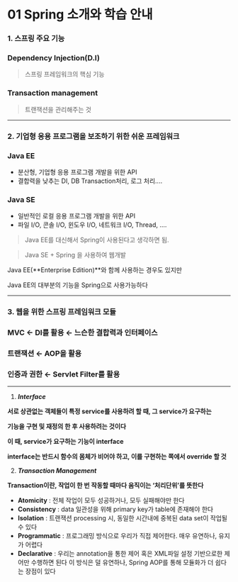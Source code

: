 # 01 Spring 소개와 학습 안내

### 1. 스프링 주요 기능

### Dependency Injection(D.I)

> 스프링 프레임워크의 핵심 기능
> 

### Transaction management

> 트랜잭션을 관리해주는 것
> 

---

### 2. 기업형 응용 프로그램을 보조하기 위한 쉬운 프레임워크

### Java EE

- 분산형, 기업형 응용 프로그램 개발을 위한 API
- 결합력을 낮추는 DI, DB Transaction처리, 로그 처리....

### Java SE

- 일반적인 로컬 응용 프로그램 개발을 위한 API
- 파일 I/O, 콘솔 I/O, 윈도우 I/O, 네트워크 I/O, Thread, ....

> Java EE를 대신해서 Spring이 사용된다고 생각하면 됨.
> 

> Java SE + Spring 을 사용하여 웹개발
> 

Java EE(**Enterprise Edition)**와 함께 사용하는 경우도 있지만

Java EE의 대부분의 기능을 Spring으로 사용가능하다

---

### 3. 웹을 위한 스프링 프레임워크 모듈

### MVC ← DI를 활용 ← 느슨한 결합력과 인터페이스

### 트랜잭션 ← AOP을 활용

### 인증과 권한 ← Servlet Filter를 활용

---

1. ***Interface***

**서로 상관없는 객체들이 특정 service를 사용하려 할 때, 그 service가 요구하는**

**기능을 구현 및 재정의 한 후 사용하려는 것이다**

**이 때, service가 요구하는 기능이 interface**

**interface는 반드시 함수의 몸체가 비어야 하고, 이를 구현하는 쪽에서 override 할 것**

2. ***Transaction Management***

**Transaction이란, 작업이 한 번 작동할 때마다 움직이는 ‘처리단위’를 뜻한다**

- **Atomicity** : 전체 작업이 모두 성공하거나, 모두 실패해야만 한다
- **Consistency** : data 일관성을 위해 primary key가 table에 존재해야 한다
- **Isolation** : 트랜잭션 processing 시, 동일한 시간내에 중복된 data set이 작업될 수 있다
- **Programmatic** : 프로그래밍 방식으로 우리가 직접 제어한다. 매우 유연하나, 유지가 어렵다
- **Declarative** : 우리는 annotation을 통한 제어 혹은 XML파일 설정 기반으로한 제어만 수행하면 된다 이 방식은 덜 유연하나, Spring AOP를 통해 모듈화가 더 쉽다는 장점이 있다
